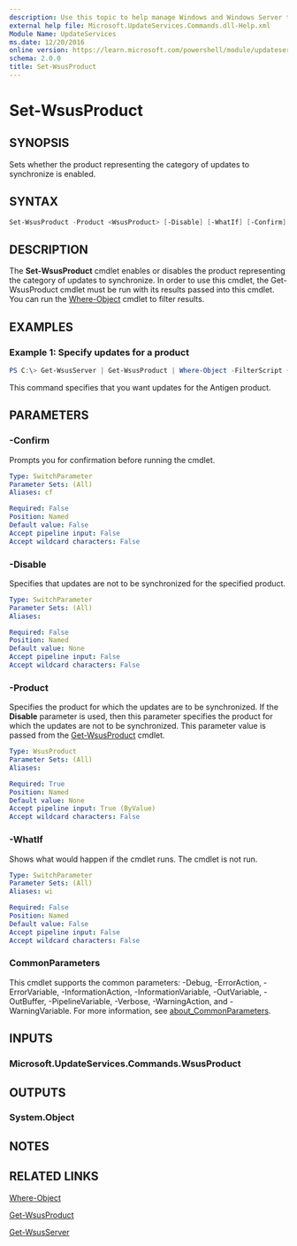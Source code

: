```yaml
---
description: Use this topic to help manage Windows and Windows Server technologies with Windows PowerShell.
external help file: Microsoft.UpdateServices.Commands.dll-Help.xml
Module Name: UpdateServices
ms.date: 12/20/2016
online version: https://learn.microsoft.com/powershell/module/updateservices/set-wsusproduct?view=windowsserver2025-ps&wt.mc_id=ps-gethelp
schema: 2.0.0
title: Set-WsusProduct
---
```


# Set-WsusProduct

## SYNOPSIS

Sets whether the product representing the category of updates to synchronize is enabled.

## SYNTAX

```powershell
Set-WsusProduct -Product <WsusProduct> [-Disable] [-WhatIf] [-Confirm] [<CommonParameters>]
```

## DESCRIPTION

The **Set-WsusProduct** cmdlet enables or disables the product representing the category of updates to synchronize. In order to use this cmdlet, the Get-WsusProduct cmdlet must be run with its results passed into this cmdlet. You can run the [Where-Object](https://go.microsoft.com/fwlink/?LinkID=113423) cmdlet to filter results.

## EXAMPLES

### Example 1: Specify updates for a product

```powershell
PS C:\> Get-WsusServer | Get-WsusProduct | Where-Object -FilterScript {$_.product.title -Eq "Antigen"} | Set-WsusProduct
```

This command specifies that you want updates for the Antigen product.

## PARAMETERS

### -Confirm

Prompts you for confirmation before running the cmdlet.

```yaml
Type: SwitchParameter
Parameter Sets: (All)
Aliases: cf

Required: False
Position: Named
Default value: False
Accept pipeline input: False
Accept wildcard characters: False
```

### -Disable

Specifies that updates are not to be synchronized for the specified product.

```yaml
Type: SwitchParameter
Parameter Sets: (All)
Aliases:

Required: False
Position: Named
Default value: None
Accept pipeline input: False
Accept wildcard characters: False
```

### -Product

Specifies the product for which the updates are to be synchronized. If the **Disable** parameter is used, then this parameter specifies the product for which the updates are not to be synchronized. This parameter value is passed from the [Get-WsusProduct](./Get-WsusProduct.md) cmdlet.

```yaml
Type: WsusProduct
Parameter Sets: (All)
Aliases:

Required: True
Position: Named
Default value: None
Accept pipeline input: True (ByValue)
Accept wildcard characters: False
```

### -WhatIf

Shows what would happen if the cmdlet runs. The cmdlet is not run.

```yaml
Type: SwitchParameter
Parameter Sets: (All)
Aliases: wi

Required: False
Position: Named
Default value: False
Accept pipeline input: False
Accept wildcard characters: False
```

### CommonParameters

This cmdlet supports the common parameters: -Debug, -ErrorAction, -ErrorVariable, -InformationAction, -InformationVariable, -OutVariable, -OutBuffer, -PipelineVariable, -Verbose, -WarningAction, and -WarningVariable. For more information, see [about_CommonParameters](https://go.microsoft.com/fwlink/?LinkID=113216).

## INPUTS

### Microsoft.UpdateServices.Commands.WsusProduct

## OUTPUTS

### System.Object

## NOTES

## RELATED LINKS

[Where-Object](https://go.microsoft.com/fwlink/p/?LinkID=289623)

[Get-WsusProduct](./Get-WsusProduct.md)

[Get-WsusServer](./Get-WsusServer.md)

